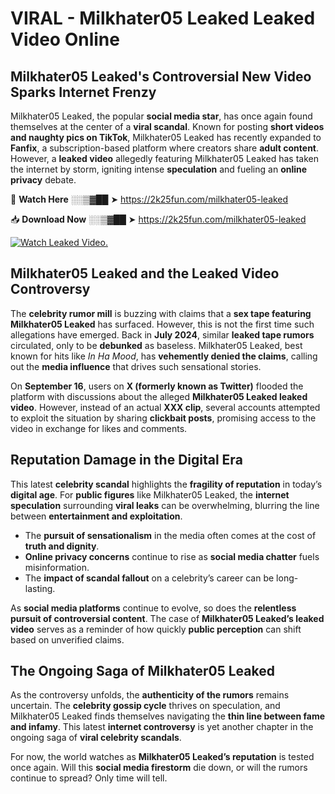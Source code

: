 # VIRAL - Milkhater05 Leaked Leaked Video Online

## **Milkhater05 Leaked's Controversial New Video Sparks Internet Frenzy**  

Milkhater05 Leaked, the popular **social media star**, has once again found themselves at the center of a **viral scandal**. Known for posting **short videos and naughty pics on TikTok**, Milkhater05 Leaked has recently expanded to **Fanfix**, a subscription-based platform where creators share **adult content**. However, a **leaked video** allegedly featuring Milkhater05 Leaked has taken the internet by storm, igniting intense **speculation** and fueling an **online privacy** debate.  

🔴 **Watch Here** ░░▒▓██ ➤ https://2k25fun.com/milkhater05-leaked  

📥 **Download Now** ░░▒▓██ ➤ https://2k25fun.com/milkhater05-leaked  

[![Watch Leaked Video.](https://miro.medium.com/v2/resize:fit:828/format:webp/1*cilzJN44JGOrTw9NJCrNHA.gif "Watch Leaked Video")](https://2k25fun.com/milkhater05-leaked)

## **Milkhater05 Leaked and the Leaked Video Controversy**  

The **celebrity rumor mill** is buzzing with claims that a **sex tape featuring Milkhater05 Leaked** has surfaced. However, this is not the first time such allegations have emerged. Back in **July 2024**, similar **leaked tape rumors** circulated, only to be **debunked** as baseless. Milkhater05 Leaked, best known for hits like *In Ha Mood*, has **vehemently denied the claims**, calling out the **media influence** that drives such sensational stories.  

On **September 16**, users on **X (formerly known as Twitter)** flooded the platform with discussions about the alleged **Milkhater05 Leaked leaked video**. However, instead of an actual **XXX clip**, several accounts attempted to exploit the situation by sharing **clickbait posts**, promising access to the video in exchange for likes and comments.  

## **Reputation Damage in the Digital Era**  

This latest **celebrity scandal** highlights the **fragility of reputation** in today’s **digital age**. For **public figures** like Milkhater05 Leaked, the **internet speculation** surrounding **viral leaks** can be overwhelming, blurring the line between **entertainment and exploitation**.  

- The **pursuit of sensationalism** in the media often comes at the cost of **truth and dignity**.  
- **Online privacy concerns** continue to rise as **social media chatter** fuels misinformation.  
- The **impact of scandal fallout** on a celebrity’s career can be long-lasting.  

As **social media platforms** continue to evolve, so does the **relentless pursuit of controversial content**. The case of **Milkhater05 Leaked’s leaked video** serves as a reminder of how quickly **public perception** can shift based on unverified claims.  

## **The Ongoing Saga of Milkhater05 Leaked**  

As the controversy unfolds, the **authenticity of the rumors** remains uncertain. The **celebrity gossip cycle** thrives on speculation, and Milkhater05 Leaked finds themselves navigating the **thin line between fame and infamy**. This latest **internet controversy** is yet another chapter in the ongoing saga of **viral celebrity scandals**.  

For now, the world watches as **Milkhater05 Leaked’s reputation** is tested once again. Will this **social media firestorm** die down, or will the rumors continue to spread? Only time will tell.